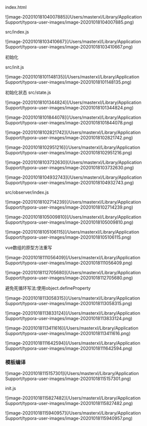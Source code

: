 

index.html

![image-20201018104007885](/Users/masterxl/Library/Application Support/typora-user-images/image-20201018104007885.png)



src/index.js 

![image-20201018103410667](/Users/masterxl/Library/Application Support/typora-user-images/image-20201018103410667.png)



初始化

src/init.js

![image-20201018101148135](/Users/masterxl/Library/Application Support/typora-user-images/image-20201018101148135.png)



初始化状态 src/state.js

![image-20201018101344824](/Users/masterxl/Library/Application Support/typora-user-images/image-20201018101344824.png)

![image-20201018101844078](/Users/masterxl/Library/Application Support/typora-user-images/image-20201018101844078.png)

![image-20201018102821742](/Users/masterxl/Library/Application Support/typora-user-images/image-20201018102821742.png)

![image-20201018102951216](/Users/masterxl/Library/Application Support/typora-user-images/image-20201018102951216.png)



![image-20201018103732630](/Users/masterxl/Library/Application Support/typora-user-images/image-20201018103732630.png)



![image-20201018104932743](/Users/masterxl/Library/Application Support/typora-user-images/image-20201018104932743.png)



src/observer/index.js

![image-20201018102714239](/Users/masterxl/Library/Application Support/typora-user-images/image-20201018102714239.png)



![image-20201018105009810](/Users/masterxl/Library/Application Support/typora-user-images/image-20201018105009810.png)

![image-20201018105106115](/Users/masterxl/Library/Application Support/typora-user-images/image-20201018105106115.png)



vue数组的原型方法重写

![image-20201018111056409](/Users/masterxl/Library/Application Support/typora-user-images/image-20201018111056409.png)



![image-20201018112705680](/Users/masterxl/Library/Application Support/typora-user-images/image-20201018112705680.png)



避免死循环写法:使用object.defineProperty

![image-20201018113058315](/Users/masterxl/Library/Application Support/typora-user-images/image-20201018113058315.png)



![image-20201018113833124](/Users/masterxl/Library/Application Support/typora-user-images/image-20201018113833124.png)



![image-20201018113411616](/Users/masterxl/Library/Application Support/typora-user-images/image-20201018113411616.png)





![image-20201018111642594](/Users/masterxl/Library/Application Support/typora-user-images/image-20201018111642594.png)



### 模板编译

![image-20201018115157301](/Users/masterxl/Library/Application Support/typora-user-images/image-20201018115157301.png)



init.js

![image-20201018115827482](/Users/masterxl/Library/Application Support/typora-user-images/image-20201018115827482.png)



![image-20201018115940957](/Users/masterxl/Library/Application Support/typora-user-images/image-20201018115940957.png)